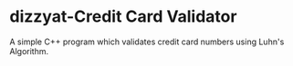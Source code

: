 # dizzyat-Credit Card Validator
A simple C++ program which validates credit card numbers using Luhn's Algorithm.
